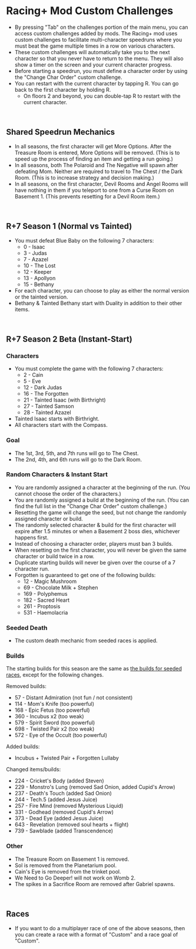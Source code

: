 # Racing+ Mod Custom Challenges

- By pressing "Tab" on the challenges portion of the main menu, you can access custom challenges added by mods. The Racing+ mod uses custom challenges to facilitate multi-character speedruns where you must beat the game multiple times in a row on various characters.
- These custom challenges will automatically take you to the next character so that you never have to return to the menu. They will also show a timer on the screen and your current character progress.
- Before starting a speedrun, you must define a character order by using the "Change Char Order" custom challenge.
- You can restart with the current character by tapping R. You can go back to the first character by holding R.
  - On floors 2 and beyond, you can double-tap R to restart with the current character.

<br />

## Shared Speedrun Mechanics

- In all seasons, the first character will get More Options. After the Treasure Room is entered, More Options will be removed. (This is to speed up the process of finding an item and getting a run going.)
- In all seasons, both The Polaroid and The Negative will spawn after defeating Mom. Neither are required to travel to The Chest / the Dark Room. (This is to increase strategy and decision making.)
- In all seasons, on the first character, Devil Rooms and Angel Rooms will have nothing in them if you teleport to one from a Curse Room on Basement 1. (This prevents resetting for a Devil Room item.)

<br />

## R+7 Season 1 (Normal vs Tainted)

- You must defeat Blue Baby on the following 7 characters:
  - 0 - Isaac
  - 3 - Judas
  - 7 - Azazel
  - 10 - The Lost
  - 12 - Keeper
  - 13 - Apollyon
  - 15 - Bethany
- For each character, you can choose to play as either the normal version or the tainted version.
- Bethany & Tainted Bethany start with Duality in addition to their other items.

<br />

## R+7 Season 2 Beta (Instant-Start)

### Characters

- You must complete the game with the following 7 characters:
  - 2 - Cain
  - 5 - Eve
  - 12 - Dark Judas
  - 16 - The Forgotten
  - 21 - Tainted Isaac (with Birthright)
  - 27 - Tainted Samson
  - 28 - Tainted Azazel
- Tainted Isaac starts with Birthright.
- All characters start with the Compass.

### Goal

- The 1st, 3rd, 5th, and 7th runs will go to The Chest.
- The 2nd, 4th, and 6th runs will go to the Dark Room.

### Random Characters & Instant Start

- You are randomly assigned a character at the beginning of the run. (You cannot choose the order of the characters.)
- You are randomly assigned a build at the beginning of the run. (You can find the full list in the "Change Char Order" custom challenge.)
- Resetting the game will change the seed, but not change the randomly assigned character or build.
- The randomly selected character & build for the first character will expire after 1.5 minutes or when a Basement 2 boss dies, whichever happens first.
- Instead of choosing a character order, players must ban 3 builds.
- When resetting on the first character, you will never be given the same character or build twice in a row.
- Duplicate starting builds will never be given over the course of a 7 character run.
- Forgotten is guaranteed to get one of the following builds:
  - 12 - Magic Mushroom
  - 69 - Chocolate Milk + Stephen
  - 169 - Polyphemus
  - 182 - Sacred Heart
  - 261 - Proptosis
  - 531 - Haemolacria

### Seeded Death

- The custom death mechanic from seeded races is applied.

### Builds

The starting builds for this season are the same as [the builds for seeded races](https://github.com/Zamiell/isaac-racing-common/blob/main/src/builds.json), except for the following changes.

Removed builds:
- 57 - Distant Admiration (not fun / not consistent)
- 114 - Mom's Knife (too powerful)
- 168 - Epic Fetus (too powerful)
- 360 - Incubus x2 (too weak)
- 579 - Spirit Sword  (too powerful)
- 698 - Twisted Pair x2 (too weak)
- 572 - Eye of the Occult (too powerful)

Added builds:
- Incubus + Twisted Pair + Forgotten Lullaby

Changed items/builds:
- 224 - Cricket's Body (added Steven)
- 229 - Monstro's Lung (removed Sad Onion, added Cupid's Arrow)
- 237 - Death's Touch (added Sad Onion)
- 244 - Tech.5 (added Jesus Juice)
- 257 - Fire Mind (removed Mysterious Liquid)
- 331 - Godhead (removed Cupid's Arrow)
- 373 - Dead Eye (added Jesus Juice)
- 643 - Revelation (removed soul hearts + flight)
- 739 - Sawblade (added Transcendence)

### Other

- The Treasure Room on Basement 1 is removed.
- Sol is removed from the Planetarium pool.
- Cain's Eye is removed from the trinket pool.
- We Need to Go Deeper! will not work on Womb 2.
- The spikes in a Sacrifice Room are removed after Gabriel spawns.

<br />

## Races

- If you want to do a multiplayer race of one of the above seasons, then you can create a race with a format of "Custom" and a race goal of "Custom".

<br />
